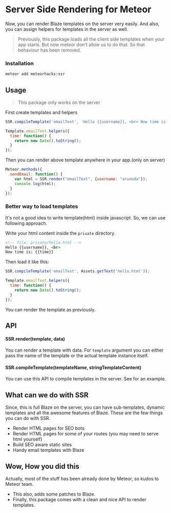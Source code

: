 # Server Side Rendering for Meteor

Now, you can render Blaze templates on the server very easily. And also, you can assign helpers for templates in the server as well.

> Previously, this package loads all the client side templates when your app starts. 
> But now meteor don't allow us to do that. So that behaviour has been removed.

### Installation

```bash
meteor add meteorhacks:ssr
```

## Usage

> This package only works on the server

First create templates and helpers
~~~js
SSR.compileTemplate('emailText', 'Hello {{username}}, <br> Now time is: {{time}}');

Template.emailText.helpers({
  time: function() {
    return new Date().toString();
  }
});
~~~

Then you can render above template anywhere in your app.(only on server)
~~~js
Meteor.methods({
  sendEmail: function() {
    var html = SSR.render("emailText", {username: "arunoda"});
    console.log(html);
  }
});
~~~

### Better way to load templates

It's not a good idea to write template(html) inside javascript. So, we can use following approach.

Write your html content inside the `private` directory.

~~~html
<!-- file: private/hello.html -->
Hello {{username}}, <br> 
Now time is: {{time}}
~~~

Then load it like this:
~~~js
SSR.compileTemplate('emailText', Assets.getText('hello.html'));

Template.emailText.helpers({
  time: function() {
    return new Date().toString();
  }
});
~~~

You can render the template as previously.

## API

#### SSR.render(template, data)
You can render a template with data. For `template` argument you can either pass the name of the template or the actual template instance itself.

#### SSR.compileTemplate(templateName, stringTemplateContent)
You can use this API to compile templates in the server. See for an example.

## What can we do with SSR

Since, this is full Blaze on the server, you can have sub-templates, dynamic templates and all the awesome features of Blaze. These are the few things you can do with SSR.

* Render HTML pages for SEO bots
* Render HTML pages for some of your routes (you may need to serve html yourself)
* Build SEO aware static sites
* Handy email templates with Blaze

## Wow, How you did this

Actually, most of the stuff has been already done by Meteor, so kudos to Meteor team.

* This also, adds some patches to Blaze.
* Finally, this package comes with a clean and nice API to render templates.
